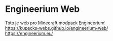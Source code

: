 # Engineerium Web
Toto je web pro Minecraft modpack Engineerium!  
https://kupecks-webs.github.io/engineerium-web/  
https://engineerium.eu/
